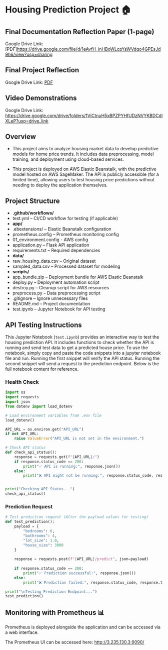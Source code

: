# Housing Prediction Project 🏠

## Final Documentation Reflection Paper (1-page)
Google Drive Link: [PDF]https://drive.google.com/file/d/1eAvfH_inHBoWLcpYsWVdqo4GPEsJd9h6/view?usp=sharing

## Final Project Reflection
Google Drive Link: [PDF](https://drive.google.com/file/d/1KAadpWYIohdyWb7d9VmmMN-TcwMzEYJS/view?usp=sharing) 

## Video Demonstrations
Google Drive Link: https://drive.google.com/drive/folders/1ViCtnuH5xBPZPYHfUDzNVYKBDCdlXLeP?usp=drive_link

## Overview
- This project aims to analyze housing market data to develop predictive models for home price trends. It includes data preprocessing, model training, and deployment using cloud-based services.

- This project is deployed on AWS Elastic Beanstalk, with the predictive model hosted on AWS SageMaker. The API is publicly accessible (for a limited time), allowing users to test housing price predictions without needing to deploy the application themselves.

## Project Structure
- **.github/workflows/**
- test.yml – CI/CD workflow for testing (if applicable)
- **app/**
- .ebextensions/ – Elastic Beanstalk configuration
- prometheus.config – Prometheus monitoring config
- 01_environment.config - AWS config
- application.py – Flask API application
- requirements.txt – Required dependencies
- **data/**
- raw_housing_data.csv – Original dataset
- sampled_data.csv – Processed dataset for modeling
- **scripts/**
- app_bundle.zip – Deployment bundle for AWS Elastic Beanstalk
- deploy.py – Deployment automation script
- destroy.py – Cleanup script for AWS resources
- preprocess.py – Data preprocessing script
- .gitignore – Ignore unnecessary files
- README.md – Project documentation
- test.ipynb – Jupyter Notebook for API testing


## API Testing Instructions 
This Jupyter Notebook (`test.ipynb`) provides an interactive way to test the housing prediction API. It includes functions to check whether the API is running and send test data to get a predicted house price. To use the notebook, simply copy and paste the code snippets into a jupyter notebook file and run. Running the first snippet will verify the API status. Running the second snippet will send a  request to the prediction endpoint. Below is the full notebook content for reference.

### Health Check 
```python
import os
import requests
import json
from dotenv import load_dotenv

# Load environment variables from .env file
load_dotenv()

API_URL = os.environ.get("API_URL")
if not API_URL:
    raise ValueError("API_URL is not set in the environment.")

# Check API status
def check_api_status():
    response = requests.get(f"{API_URL}/")
    if response.status_code == 200:
        print("✅ API is running:", response.json())
    else:
        print("❌ API might not be running:", response.status_code, response.text)


print("Checking API Status...")
check_api_status()
```

### Prediction Request 
```python
# Test prediction request (Alter the payload values for testing)
def test_prediction():
    payload = {
        "bedrooms": 6,
        "bathrooms": 4,
        "lot_size": 1.0,
        "house_size": 3000
    }
    
    response = requests.post(f"{API_URL}/predict", json=payload)
    
    if response.status_code == 200:
        print("✅ Prediction successful:", response.json())
    else:
        print("❌ Prediction failed:", response.status_code, response.text)

print("\nTesting Prediction Endpoint...")
test_prediction()
```
## Monitoring with Prometheus 📊
Prometheus is deployed alongside the application and can be accessed via a web interface.

The Prometheus UI can be accessed here: http://3.235.130.3:9090/

